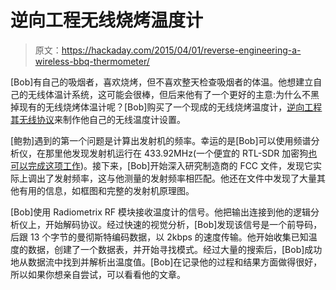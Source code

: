 # 逆向工程无线烧烤温度计

> 原文：<https://hackaday.com/2015/04/01/reverse-engineering-a-wireless-bbq-thermometer/>

[Bob]有自己的吸烟者，喜欢烧烤，但不喜欢整天检查吸烟者的体温。他想建立自己的无线体温计系统，这可能会很棒，但后来他有了一个更好的主意:为什么不黑掉现有的无线烧烤体温计呢？[Bob]购买了一个现成的无线烧烤温度计，[逆向工程其无线协议](http://hackaday.io/project/4690-reverse-engineering-the-maverick-et-732)来制作他自己的无线温度计设置。

[鲍勃]遇到的第一个问题是计算出发射机的频率。幸运的是[Bob]可以使用频谱分析仪，在那里他发现发射机运行在 433.92MHz(一个便宜的 RTL-SDR 加密狗[也可以完成这项工作](http://hackaday.com/2014/11/19/rtl-sdr-as-a-spectrum-analyzer/))。接下来，[Bob]开始深入研究制造商的 FCC 文件，发现它实际上调出了发射频率，这与他测量的发射频率相匹配。他还在文件中发现了大量其他有用的信息，如框图和完整的发射机原理图。

[Bob]使用 Radiometrix RF 模块接收温度计的信号。他把输出连接到他的逻辑分析仪上，开始解码协议。经过快速的视觉分析，[Bob]发现该信号是一个前导码，后跟 13 个字节的曼彻斯特编码数据，以 2kbps 的速度传输。他开始收集已知温度的数据，创建了一个数据表，并开始寻找模式。经过大量的搜索后，[Bob]成功地从数据流中找到并解析出温度值。[Bob]在记录他的过程和结果方面做得很好，所以如果你想亲自尝试，可以看看他的文章。